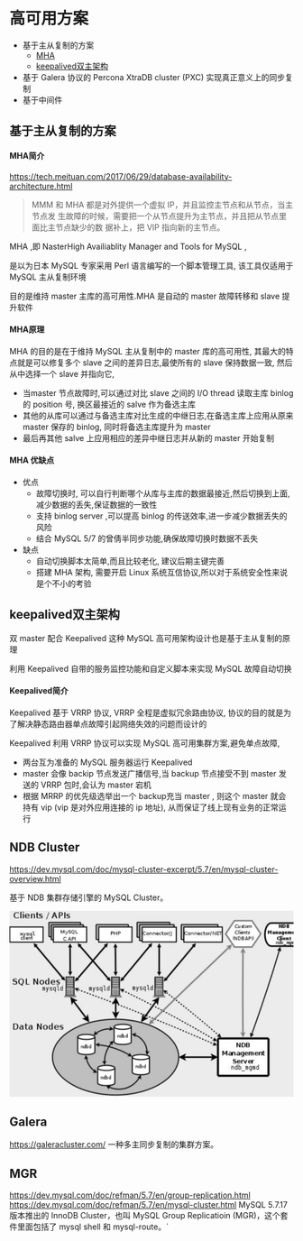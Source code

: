 # 高可用方案

- 基于主从复制的方案
  - [MHA](#MHA)
  - [keepalived双主架构](#keepalived双主架构)
- 基于 Galera 协议的 Percona XtraDB cluster (PXC) 实现真正意义上的同步复制
- 基于中间件



## 基于主从复制的方案

#### MHA简介

https://tech.meituan.com/2017/06/29/database-availability-architecture.html

> MMM 和 MHA 都是对外提供一个虚拟 IP，并且监控主节点和从节点，当主节点发 生故障的时候，需要把一个从节点提升为主节点，并且把从节点里面比主节点缺少的数 据补上，把 VIP 指向新的主节点。

MHA ,即 NasterHigh Availiablity Manager and  Tools for MySQL , 

是以为日本 MySQL 专家采用 Perl 语言编写的一个脚本管理工具, 该工具仅适用于 MySQL 主从复制环境

目的是维持 master 主库的高可用性.MHA 是自动的 master 故障转移和 slave 提升软件

#### MHA原理

 MHA 的目的是在于维持 MySQL 主从复制中的 master 库的高可用性, 其最大的特点就是可以修复多个 slave 之间的差异日志,最使所有的 slave 保持数据一致, 然后从中选择一个 slave 并指向它,

- 当master 节点故障时,可以通过对比 slave 之间的 I/O thread 读取主库 binlog 的 position 号, 换区最接近的 salve 作为备选主库
- 其他的从库可以通过与备选主库对比生成的中继日志,在备选主库上应用从原来 master 保存的 binlog, 同时将备选主库提升为 master
- 最后再其他 salve 上应用相应的差异中继日志并从新的 master 开始复制

#### MHA 优缺点

- 优点
  - 故障切换时, 可以自行判断哪个从库与主库的数据最接近,然后切换到上面,减少数据的丢失,保证数据的一致性
  - 支持 binlog server ,可以提高 binlog 的传送效率,进一步减少数据丢失的风险
  - 结合 MySQL 5/7 的曾倩半同步功能,确保故障切换时数据不丢失
- 缺点
  - 自动切换脚本太简单,而且比较老化, 建议后期主键完善
  - 搭建 MHA 架构, 需要开启 Linux 系统互信协议,所以对于系统安全性来说是个不小的考验

## keepalived双主架构

双 master 配合 Keepalived 这种 MySQL 高可用架构设计也是基于主从复制的原理

利用 Keepalived 自带的服务监控功能和自定义脚本来实现 MySQL 故障自动切换

#### Keepalived简介

Keepalived 基于 VRRP 协议, VRRP 全程是虚拟冗余路由协议, 协议的目的就是为了解决静态路由器单点故障引起网络失效的问题而设计的

Keepalived 利用 VRRP 协议可以实现 MySQL 高可用集群方案,避免单点故障,

-  两台互为准备的 MySQL 服务器运行 Keepalived
- master 会像 backip 节点发送广播信号,当 backup 节点接受不到 master 发送的 VRRP 包时,会认为 master 宕机
- 根据 MRRP 的优先级选举出一个 backup充当 master , 则这个 master 就会持有 vip (vip 是对外应用连接的 ip 地址), 从而保证了线上现有业务的正常运行





## NDB Cluster

https://dev.mysql.com/doc/mysql-cluster-excerpt/5.7/en/mysql-cluster-overview.html

基于 NDB 集群存储引擎的 MySQL Cluster。

![image-20200901122813816](../../../assets/image-20200901122813816.png)

## Galera

https://galeracluster.com/
  一种多主同步复制的集群方案。




## MGR

https://dev.mysql.com/doc/refman/5.7/en/group-replication.html
https://dev.mysql.com/doc/refman/5.7/en/mysql-cluster.html
MySQL 5.7.17 版本推出的 InnoDB Cluster，也叫 MySQL Group Replicatioin (MGR)，这个套件里面包括了 mysql shell 和 mysql-route。`